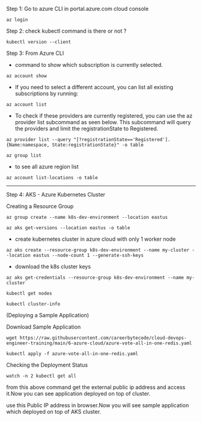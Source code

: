 Step 1: Go to azure CLI in portal.azure.com cloud console

```
az login
```




Step 2: check kubectl command is there or not ?

```
kubectl version --client
```

Step 3: From Azure CLI


- command to show which subscription is currently selected.

```
az account show
```
- If you need to select a different account, you can list all existing subscriptions by running:


```
az account list
```


- To check if these providers are currently registered, you can use the az provider list subcommand as seen below. This subcommand will query the providers and limit the registrationState to Registered.


```
az provider list --query "[?registrationState=='Registered'].{Name:namespace, State:registrationState}" -o table
```


```
az group list
```

- to see all azure region list

```
az account list-locations -o table
```

************************************************************

Step 4: AKS - Azure Kubernetes Cluster

Creating a Resource Group
```
az group create --name k8s-dev-environment --location eastus
```
```
az aks get-versions --location eastus -o table
```

- create kubernetes cluster in azure cloud with only 1 worker node


```
az aks create --resource-group k8s-dev-environment --name my-cluster --location eastus --node-count 1 --generate-ssh-keys
```

- download the k8s cluster keys


```
az aks get-credentials --resource-group k8s-dev-environment --name my-cluster
```
```
kubectl get nodes
```

```
kubectl cluster-info
```
(Deploying a Sample Application)

Download Sample Application

```
wget https://raw.githubusercontent.com/careerbytecode/cloud-devops-engineer-training/main/6-azure-cloud/azure-vote-all-in-one-redis.yaml
```


```
kubectl apply -f azure-vote-all-in-one-redis.yaml
```


Checking the Deployment Status

```
watch -n 2 kubectl get all
```


from this above command get the external public ip address and access it.Now you can see application deployed on top of cluster.

use this Public IP address in browser.Now you will see sample application which deployed on top of AKS cluster.


